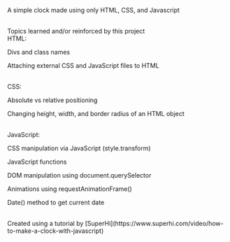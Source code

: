 A simple clock made using only HTML, CSS, and Javascript


<br>
Topics learned and/or reinforced by this project


<br>
HTML:
<br>

Divs and class names

Attaching external CSS and JavaScript files to HTML


<br>
CSS:
<br>

Absolute vs relative positioning

Changing height, width, and border radius of an HTML object


<br>
JavaScript:
<br>

CSS manipulation via JavaScript (style.transform)

JavaScript functions

DOM manipulation using document.querySelector

Animations using requestAnimationFrame()

Date() method to get current date


<br>
Created using a tutorial by [SuperHi](https://www.superhi.com/video/how-to-make-a-clock-with-javascript)
